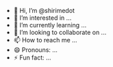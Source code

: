 - 👋 Hi, I’m @shirimedot
- 👀 I’m interested in ...
- 🌱 I’m currently learning ...
- 💞️ I’m looking to collaborate on ...
- 📫 How to reach me ...
- 😄 Pronouns: ...
- ⚡ Fun fact: ...

<!---
shirimedot/shirimedot is a ✨ special ✨ repository because its `README.md` (this file) appears on your GitHub profile.
You can click the Preview link to take a look at your changes.
--->
